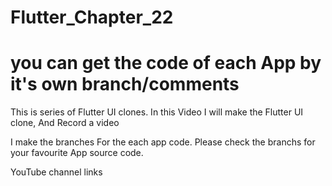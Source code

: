 # Flutter_Chapter_22 


# you can get the code of each App by it's own branch/comments


 This is series of Flutter UI clones. In this  Video I will make the Flutter UI clone, And  Record a video

I make the branches For the each app code.
Please check the branchs for your favourite App source code.


YouTube channel links
